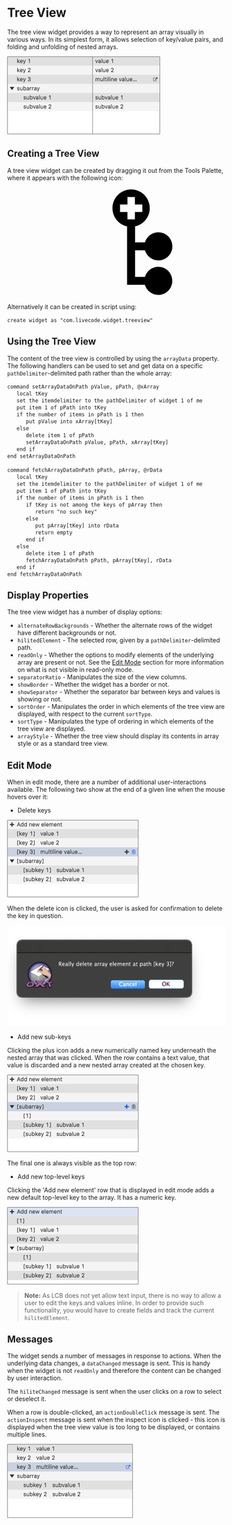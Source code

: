 # Tree View
The tree view widget provides a way to represent an array 
visually in various ways. In its simplest form, it allows selection of
key/value pairs, and folding and unfolding of nested arrays.

![Tree View widget](images/treeview.png)

## Creating a Tree View
A tree view widget can be created by dragging it out from the Tools
Palette, where it appears with the following icon:

<svg viewBox="0 170 220 110" style="display:block;margin:auto" width="auto" height="50">
  <path d="M152.4,249.7c-6.4,0-11.8,4.3-13.5,10.1h-10v-26.7h10c1.7,5.8,7.1,10.1,13.5,10.1c7.8,0,14.1-6.3,14.1-14.1s-6.3-14.1-14.1-14.1c-6.4,0-11.8,4.3-13.5,10.1h-10v-16.1c8.4-1.8,14.8-9.3,14.8-18.3c0-10.4-8.4-18.8-18.8-18.8s-18.8,8.4-18.8,18.8c0,9,6.3,16.5,14.7,18.3v58.8h18c1.7,5.8,7.1,10.1,13.5,10.1c7.8,0,14.1-6.3,14.1-14.1S160.2,249.7,152.4,249.7z M128.7,202h-7.5v-7.5h-7.5V187h7.5v-7.5h7.5v7.5h7.5v7.5h-7.5V202z" />
</svg>


Alternatively it can be created in script using:

	create widget as "com.livecode.widget.treeview"

## Using the Tree View
The content of the tree view is controlled by using the `arrayData`
property. The following handlers can be used to set and get data on a
specific `pathDelimiter`-delimited path rather than the whole array:

	command setArrayDataOnPath pValue, pPath, @xArray
	   local tKey
	   set the itemdelimiter to the pathDelimiter of widget 1 of me
	   put item 1 of pPath into tKey
	   if the number of items in pPath is 1 then
		  put pValue into xArray[tKey]
	   else
		  delete item 1 of pPath
		  setArrayDataOnPath pValue, pPath, xArray[tKey]
	   end if
	end setArrayDataOnPath

	command fetchArrayDataOnPath pPath, pArray, @rData
	   local tKey
	   set the itemdelimiter to the pathDelimiter of widget 1 of me
	   put item 1 of pPath into tKey
	   if the number of items in pPath is 1 then
		  if tKey is not among the keys of pArray then
			 return "no such key"
		  else
			 put pArray[tKey] into rData
			 return empty
		  end if
	   else
		  delete item 1 of pPath
		  fetchArrayDataOnPath pPath, pArray[tKey], rData
	   end if
	end fetchArrayDataOnPath

## Display Properties
The tree view widget has a number of display options:

* `alternateRowBackgrounds` - Whether the alternate rows of the widget have different backgrounds or not.
* `hilitedElement` - The selected row, given by a `pathDelimiter`-delimited path.
* `readOnly` - Whether the options to modify elements of the underlying array are present or not. See the [Edit Mode](#edit-mode) section for more information on what is not visible in read-only mode.
* `separatorRatio` - Manipulates the size of the view columns.
* `showBorder` - Whether the widget has a border or not.
* `showSeparator` - Whether the separator bar between keys and values is showing or not.
* `sortOrder` - Manipulates the order in which elements of the tree view are displayed, with respect to the current `sortType`.
* `sortType` - Manipulates the type of ordering in which elements of the tree view are displayed.
* `arrayStyle` - Whether the tree view should display its contents in array style or as a standard tree view.

## Edit Mode
When in edit mode, there are a number of additional user-interactions
available. The following two show at the end of a given line when the
mouse hovers over it:

* Delete keys

![Delete array key](images/edit-delete.png)

When the delete icon is clicked, the user is asked for confirmation to
delete the key in question.

![Delete array key confirm](images/edit-delete-confirm.png)

* Add new sub-keys

Clicking the plus icon adds a new numerically named key underneath the
nested array that was clicked. When the row contains a text value, that
value is discarded and a new nested array created at the chosen key.

![Add new subkey](images/edit-add-new-subelement.png)

The final one is always visible as the top row:

* Add new top-level keys

Clicking the 'Add new element' row that is displayed in edit mode adds
a new default top-level key to the array. It has a numeric key.

![Add new key](images/edit-add-new.png)

>**Note:** As LCB does not yet allow text input, there is no way to
> allow a user to edit the keys and values inline. In order to provide
> such functionality, you would have to create fields and track the
> current `hilitedElement`.

## Messages
The widget sends a number of messages in response to actions. When the
underlying data changes, a `dataChanged` message is sent. This is handy
when the widget is not `readOnly` and therefore the content can be
changed by user interaction.

The `hiliteChanged` message is sent when the user clicks on a row to
select or deselect it.

When a row is double-clicked, an `actionDoubleClick` message is sent.
The `actionInspect` message is sent when the inspect icon is clicked -
this icon is displayed when the tree view value is too long to be
displayed, or contains multiple lines.

![Inspect](images/action-inspect.png)
